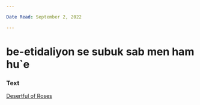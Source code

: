 ```yaml
---

Date Read: September 2, 2022

---
```


# be-etidaliyon se subuk sab men ham hu`e

### Text
[Desertful of Roses](http://www.columbia.edu/itc/mealac/pritchett/00ghalib/167/index_167.html)

